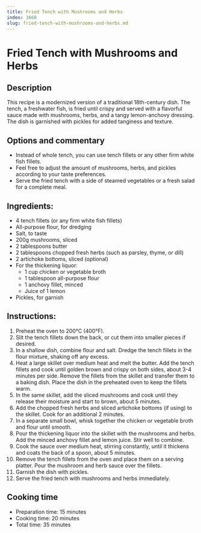 ```yaml
---
title: Fried Tench with Mushrooms and Herbs
index: 1660
slug: fried-tench-with-mushrooms-and-herbs.md
---
```


# Fried Tench with Mushrooms and Herbs

## Description
This recipe is a modernized version of a traditional 18th-century dish. The tench, a freshwater fish, is fried until crispy and served with a flavorful sauce made with mushrooms, herbs, and a tangy lemon-anchovy dressing. The dish is garnished with pickles for added tanginess and texture.

## Options and commentary
- Instead of whole tench, you can use tench fillets or any other firm white fish fillets.
- Feel free to adjust the amount of mushrooms, herbs, and pickles according to your taste preferences.
- Serve the fried tench with a side of steamed vegetables or a fresh salad for a complete meal.

## Ingredients:
- 4 tench fillets (or any firm white fish fillets)
- All-purpose flour, for dredging
- Salt, to taste
- 200g mushrooms, sliced
- 2 tablespoons butter
- 2 tablespoons chopped fresh herbs (such as parsley, thyme, or dill)
- 2 artichoke bottoms, sliced (optional)
- For the thickening liquor:
  - 1 cup chicken or vegetable broth
  - 1 tablespoon all-purpose flour
  - 1 anchovy fillet, minced
  - Juice of 1 lemon
- Pickles, for garnish

## Instructions:
1. Preheat the oven to 200°C (400°F).
2. Slit the tench fillets down the back, or cut them into smaller pieces if desired.
3. In a shallow dish, combine flour and salt. Dredge the tench fillets in the flour mixture, shaking off any excess.
4. Heat a large skillet over medium heat and melt the butter. Add the tench fillets and cook until golden brown and crispy on both sides, about 3-4 minutes per side. Remove the fillets from the skillet and transfer them to a baking dish. Place the dish in the preheated oven to keep the fillets warm.
5. In the same skillet, add the sliced mushrooms and cook until they release their moisture and start to brown, about 5 minutes.
6. Add the chopped fresh herbs and sliced artichoke bottoms (if using) to the skillet. Cook for an additional 2 minutes.
7. In a separate small bowl, whisk together the chicken or vegetable broth and flour until smooth.
8. Pour the thickening liquor into the skillet with the mushrooms and herbs. Add the minced anchovy fillet and lemon juice. Stir well to combine.
9. Cook the sauce over medium heat, stirring constantly, until it thickens and coats the back of a spoon, about 5 minutes.
10. Remove the tench fillets from the oven and place them on a serving platter. Pour the mushroom and herb sauce over the fillets.
11. Garnish the dish with pickles.
12. Serve the fried tench with mushrooms and herbs immediately.

## Cooking time
- Preparation time: 15 minutes
- Cooking time: 20 minutes
- Total time: 35 minutes